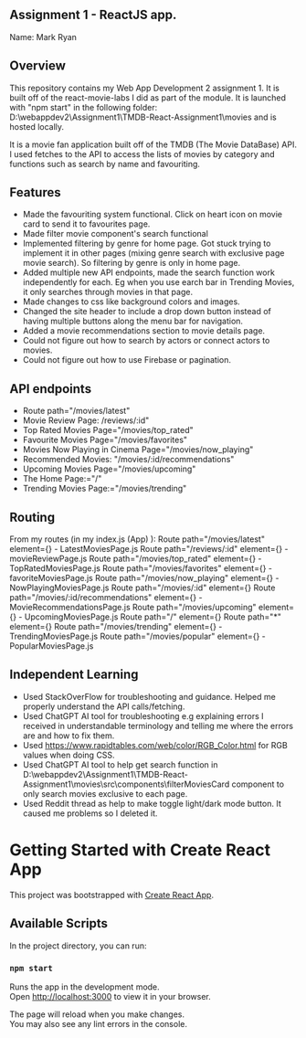 ## Assignment 1 - ReactJS app.

Name: Mark Ryan

## Overview

This repository contains my Web App Development 2 assignment 1. It is built off of the react-movie-labs I did as part of the module. It is launched with "npm start" in the following folder: D:\webappdev2\Assignment1\TMDB-React-Assignment1\movies and is hosted locally.

It is a movie fan application built off of the TMDB (The Movie DataBase) API. I used fetches to the API to access the lists of movies by category and functions such as search by name and favouriting. 


## Features

+ Made the favouriting system functional. Click on heart icon on movie card to send it to favourites page.
+ Made filter movie component's search functional 
+ Implemented filtering by genre for home page. Got stuck trying to implement it in other pages (mixing genre search with exclusive page movie search). So filtering by genre is only in home page. 
+ Added multiple new API endpoints, made the search function work independently for each. Eg when you use earch bar in Trending Movies, it only searches through movies in that page.
+ Made changes to css like background colors and images.
+ Changed the site header to include a drop down button instead of having multiple buttons along the menu bar for navigation.
+ Added a movie recommendations section to movie details page.
+ Could not figure out how to search by actors or connect actors to movies.
+ Could not figure out how to use Firebase or pagination.

## API endpoints
+ Route path="/movies/latest" 
+ Movie Review Page: /reviews/:id" 
+ Top Rated Movies Page="/movies/top_rated" 
+ Favourite Movies Page="/movies/favorites" 
+ Movies Now Playing in Cinema Page="/movies/now_playing" 
+ Recommended Movies: "/movies/:id/recommendations"
+ Upcoming Movies Page="/movies/upcoming" 
+ The Home Page:="/"  
+ Trending Movies Page:="/movies/trending" 

 ## Routing
From my routes (in my index.js (App) ):
<Routes>
          Route path="/movies/latest" element={<LatestMoviesPage />} - LatestMoviesPage.js
          Route path="/reviews/:id" element={<MovieReviewPage />} - movieReviewPage.js
          Route path="/movies/top_rated" element={<TopRatedMoviesPage />} -TopRatedMoviesPage.js
          Route path="/movies/favorites" element={<FavoriteMoviesPage />} - favoriteMoviesPage.js
          Route path="/movies/now_playing" element={<NowPlayingMoviesPage />} - NowPlayingMoviesPage.js
          Route path="/movies/:id" element={<MoviePage />} 
          Route path="/movies/:id/recommendations" element={<MovieRecommendationsPage />} - MovieRecommendationsPage.js
          Route path="/movies/upcoming" element={<UpcomingMoviesPage />} - UpcomingMoviesPage.js
          Route path="/" element={<HomePage />} 
          Route path="*" element={<Navigate to="/" />} 
          Route path="/movies/trending" element={<TrendingMoviesPage />} - TrendingMoviesPage.js
          Route path="/movies/popular" element={<PopularMoviesPage />} - PopularMoviesPage.js
        


## Independent Learning
+ Used StackOverFlow for troubleshooting and guidance. Helped me properly understand the API calls/fetching. 
+ Used ChatGPT AI tool for troubleshooting e.g explaining errors I received in understandable terminology and telling me where the errors are and how to fix them.
+ Used https://www.rapidtables.com/web/color/RGB_Color.html for RGB values when doing CSS. 
+ Used ChatGPT AI tool to help get search function in D:\webappdev2\Assignment1\TMDB-React-Assignment1\movies\src\components\filterMoviesCard component to only search movies exclusive to each page. 
+ Used Reddit thread as help to make toggle light/dark mode button. It caused me problems so I deleted it.

# Getting Started with Create React App

This project was bootstrapped with [Create React App](https://github.com/facebook/create-react-app).

## Available Scripts

In the project directory, you can run:

### `npm start`

Runs the app in the development mode.\
Open [http://localhost:3000](http://localhost:3000) to view it in your browser.

The page will reload when you make changes.\
You may also see any lint errors in the console.

